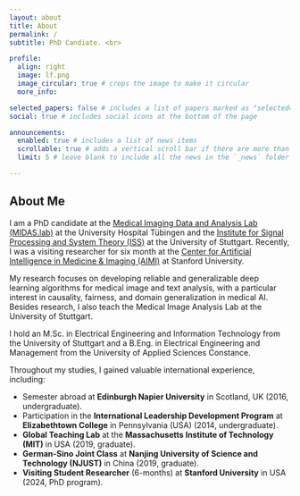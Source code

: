 ```yaml
---
layout: about
title: About
permalink: /
subtitle: PhD Candiate. <br>

profile:
  align: right
  image: lf.png
  image_circular: true # crops the image to make it circular
  more_info:

selected_papers: false # includes a list of papers marked as "selected={true}"
social: true # includes social icons at the bottom of the page

announcements:
  enabled: true # includes a list of news items
  scrollable: true # adds a vertical scroll bar if there are more than 3 news items
  limit: 5 # leave blank to include all the news in the `_news` folder

---
```


## About Me

I am a PhD candidate at the <a href="https://www.medizin.uni-tuebingen.de/de/das-klinikum/einrichtungen/kliniken/radiologie/allgemeine-radiologie/forschung/ag-midas">Medical Imaging Data and Analysis Lab (MIDAS.lab)</a> at the University Hospital Tübingen and the 
<a href="https://www.iss.uni-stuttgart.de/">Institute for Signal Processing and System Theory (ISS)</a> at the University of Stuttgart. 
Recently, I was a visiting researcher for six month at the <a href="https://aimi.stanford.edu/">Center for Artificial Intelligence in Medicine & Imaging (AIMI)</a> at Stanford University.

My research focuses on developing reliable and generalizable deep learning algorithms for medical image and text analysis, with a particular interest in causality, fairness, and domain generalization in medical AI.  Besides research, I also teach the Medical Image Analysis Lab at the University of Stuttgart.

I hold an M.Sc. in Electrical Engineering and Information Technology from the University of Stuttgart and a B.Eng. in Electrical Engineering and Management from the University of Applied Sciences Constance. 

Throughout my studies, I gained valuable international experience, including:  
- Semester abroad at **Edinburgh Napier University** in Scotland, UK (2016, undergraduate).
- Participation in the **International Leadership Development Program** at **Elizabethtown College** in Pennsylvania (USA)  (2014, undergraduate).
- **Global Teaching Lab** at the **Massachusetts Institute of Technology (MIT)**  in USA (2019, graduate).
- **German-Sino Joint Class** at **Nanjing University of Science and Technology (NJUST)** in China  (2019, graduate).
- **Visiting Student Researcher** (6-months) at **Stanford University** in USA (2024, PhD program).


